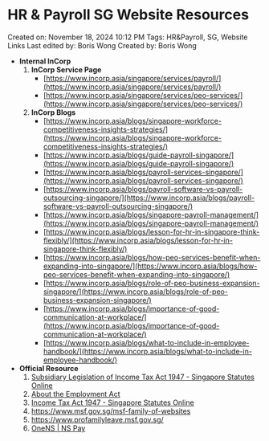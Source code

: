# HR & Payroll SG Website Resources

Created on: November 18, 2024 10:12 PM
Tags: HR&Payroll, SG, Website Links
Last edited by: Boris Wong 
Created by: Boris Wong

- **Internal InCorp**
    1. **InCorp Service Page** 
        - [https://www.incorp.asia/singapore/services/payroll/](https://www.incorp.asia/singapore/services/payroll/)
        - [https://www.incorp.asia/singapore/services/peo-services/](https://www.incorp.asia/singapore/services/peo-services/)
    2. **InCorp Blogs** 
        - [https://www.incorp.asia/blogs/singapore-workforce-competitiveness-insights-strategies/](https://www.incorp.asia/blogs/singapore-workforce-competitiveness-insights-strategies/)
        - [https://www.incorp.asia/blogs/guide-payroll-singapore/](https://www.incorp.asia/blogs/guide-payroll-singapore/)
        - [https://www.incorp.asia/blogs/payroll-services-singapore/](https://www.incorp.asia/blogs/payroll-services-singapore/)
        - [https://www.incorp.asia/blogs/payroll-software-vs-payroll-outsourcing-singapore/](https://www.incorp.asia/blogs/payroll-software-vs-payroll-outsourcing-singapore/)
        - [https://www.incorp.asia/blogs/singapore-payroll-management/](https://www.incorp.asia/blogs/singapore-payroll-management/)
        - [https://www.incorp.asia/blogs/lesson-for-hr-in-singapore-think-flexibly/](https://www.incorp.asia/blogs/lesson-for-hr-in-singapore-think-flexibly/)
        - [https://www.incorp.asia/blogs/how-peo-services-benefit-when-expanding-into-singapore/](https://www.incorp.asia/blogs/how-peo-services-benefit-when-expanding-into-singapore/)
        - [https://www.incorp.asia/blogs/role-of-peo-business-expansion-singapore/](https://www.incorp.asia/blogs/role-of-peo-business-expansion-singapore/)
        - [https://www.incorp.asia/blogs/importance-of-good-communication-at-workplace/](https://www.incorp.asia/blogs/importance-of-good-communication-at-workplace/)
        - [https://www.incorp.asia/blogs/what-to-include-in-employee-handbook/](https://www.incorp.asia/blogs/what-to-include-in-employee-handbook/)
- **Official Resource**
    1. [Subsidiary Legislation of Income Tax Act 1947 - Singapore Statutes Online](https://sso.agc.gov.sg/Act/ITA1947?ViewType=Sl) 
    2. [About the Employment Act](https://www.mom.gov.sg/employment-practices/employment-act) 
    3. [Income Tax Act 1947 - Singapore Statutes Online](https://sso.agc.gov.sg/Act/ITA1947) 
    4. https://www.msf.gov.sg/msf-family-of-websites
    5. https://www.profamilyleave.msf.gov.sg/
    6. [OneNS | NS Pay](https://www.ns.gov.sg/web/profiles/nsman/nspay#employed-nsmen0)